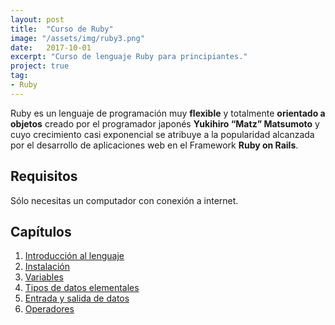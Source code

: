 ```yaml
---
layout: post
title:  "Curso de Ruby"
image: "/assets/img/ruby3.png"
date:   2017-10-01
excerpt: "Curso de lenguaje Ruby para principiantes."
project: true
tag:
- Ruby
---
```


Ruby es un lenguaje de programación muy **flexible** y totalmente **orientado a objetos** creado por el programador japonés **Yukihiro “Matz” Matsumoto** y cuyo crecimiento casi exponencial se atribuye a la popularidad alcanzada por el desarrollo de aplicaciones web en el Framework **Ruby on Rails**.

## Requisitos

Sólo necesitas un computador con conexión a internet.

## Capítulos

1. [Introducción al lenguaje](https://nisoto.github.io/introduccion-ruby/)
2. [Instalación](https://nisoto.github.io/instalacion-ruby/)
3. [Variables](https://nisoto.github.io/variables-ruby/)
4. [Tipos de datos elementales](https://nisoto.github.io/datos-elementales-ruby/)
5. [Entrada y salida de datos](https://nisoto.github.io/entrada-salida-ruby/)
6. [Operadores](https://nisoto.github.io/operadores-ruby/)
